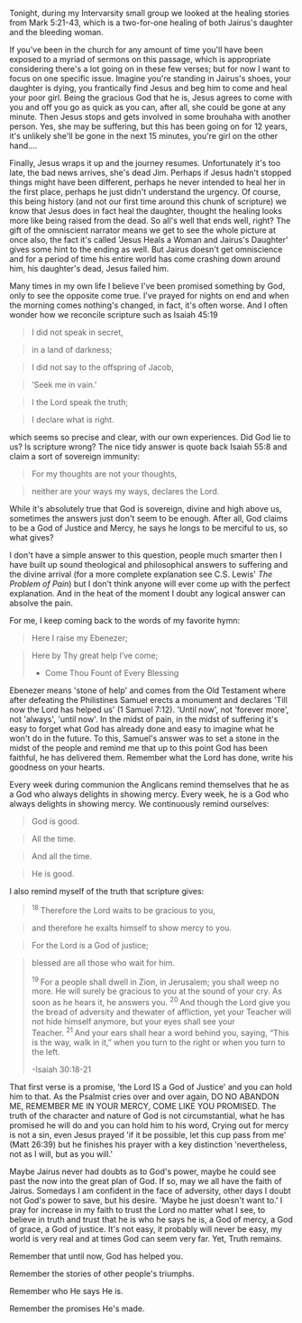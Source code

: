 Tonight, during my Intervarsity small group we looked at the healing stories from Mark 5:21-43, which is a two-for-one healing of both Jairus's daughter and the bleeding woman.

If you've been in the church for any amount of time you'll have been exposed to a myriad of sermons on this passage, which is appropriate considering there's a lot going on in these few verses; but for now I want to focus on one specific issue. Imagine you're standing in Jairus's shoes, your daughter is dying, you frantically find Jesus and beg him to come and heal your poor girl. Being the gracious God that he is, Jesus agrees to come with you and off you go as quick as you can, after all, she could be gone at any minute. Then Jesus stops and gets involved in some brouhaha with another person. Yes, she may be suffering, but this has been going on for 12 years, it's unlikely she'll be gone in the next 15 minutes, you're girl on the other hand&#8230;.

Finally, Jesus wraps it up and the journey resumes. Unfortunately it's too late, the bad news arrives, she's dead Jim. Perhaps if Jesus hadn't stopped things might have been different, perhaps he never intended to heal her in the first place, perhaps he just didn't understand the urgency. Of course, this being history (and not our first time around this chunk of scripture) we know that Jesus does in fact heal the daughter, thought the healing looks more like being raised from the dead. So all's well that ends well, right? The gift of the omniscient narrator means we get to see the whole picture at once also, the fact it's called 'Jesus Heals a Woman and Jairus's Daughter' gives some hint to the ending as well. But Jairus doesn't get omniscience and for a period of time his entire world has come crashing down around him, his daughter's dead, Jesus failed him.

Many times in my own life I believe I've been promised something by God, only to see the opposite come true. I've prayed for nights on end and when the morning comes nothing's changed, in fact, it's often worse. And I often wonder how we reconcile scripture such as Isaiah 45:19

> I did not speak in secret,

> in a land of darkness;

> I did not say to the offspring of Jacob,

> ‘Seek me in vain.’

> I the Lord speak the truth;

> I declare what is right.

which seems so precise and clear, with our own experiences. Did God lie to us? Is scripture wrong? The nice tidy answer is quote back Isaiah 55:8 and claim a sort of sovereign immunity:

> For my thoughts are not your thoughts,

> neither are your ways my ways, declares the Lord.

While it's absolutely true that God is sovereign, divine and high above us, sometimes the answers just don't seem to be enough. After all, God claims to be a God of Justice and Mercy, he says he longs to be merciful to us, so what gives?

I don't have a simple answer to this question, people much smarter then I have built up sound theological and philosophical answers to suffering and the divine arrival (for a more complete explanation see C.S. Lewis' _The Problem of Pain_) but I don't think anyone will ever come up with the perfect explanation. And in the heat of the moment I doubt any logical answer can absolve the pain.

For me, I keep coming back to the words of my favorite hymn:

> Here I raise my Ebenezer;

> Here by Thy great help I’ve come;
> 
> - Come Thou Fount of Every Blessing

Ebenezer means 'stone of help' and comes from the Old Testament where after defeating the Philistines Samuel erects a monument and declares 'Till now the Lord has helped us' (1 Samuel 7:12). 'Until now', not 'forever more', not 'always', 'until now'. In the midst of pain, in the midst of suffering it's easy to forget what God has already done and easy to imagine what he won't do in the future. To this, Samuel's answer was to set a stone in the midst of the people and remind me that up to this point God has been faithful, he has delivered them. Remember what the Lord has done, write his goodness on your hearts.

Every week during communion the Anglicans remind themselves that he as a God who always delights in showing mercy. Every week, he is a God who always delights in showing mercy. We continuously remind ourselves:

> God is good.

> All the time.

> And all the time.

> He is good.

I also remind myself of the truth that scripture gives:

> <sup>18 </sup>Therefore the Lord waits to be gracious to you,

> and therefore he exalts himself to show mercy to you.

> For the Lord is a God of justice;

> blessed are all those who wait for him.
> 
> <sup>19 </sup>For a people shall dwell in Zion, in Jerusalem; you shall weep no more. He will surely be gracious to you at the sound of your cry. As soon as he hears it, he answers you. <sup>20 </sup>And though the Lord give you the bread of adversity and thewater of affliction, yet your Teacher will not hide himself anymore, but your eyes shall see your Teacher. <sup>21 </sup>And your ears shall hear a word behind you, saying, “This is the way, walk in it,” when you turn to the right or when you turn to the left.
> 
> -Isaiah 30:18-21

That first verse is a promise, 'the Lord IS a God of Justice' and you can hold him to that. As the Psalmist cries over and over again, DO NO ABANDON ME, REMEMBER ME IN YOUR MERCY, COME LIKE YOU PROMISED. The truth of the character and nature of God is not circumstantial, what he has promised he will do and you can hold him to his word, Crying out for mercy is not a sin, even Jesus prayed 'if it be possible, let this cup pass from me' (Matt 26:39) but he finishes his prayer with a key distinction 'nevertheless, not as I will, but as you will.'

Maybe Jairus never had doubts as to God's power, maybe he could see past the now into the great plan of God. If so, may we all have the faith of Jairus. Somedays I am confident in the face of adversity, other days I doubt not God's power to save, but his desire. 'Maybe he just doesn't want to.' I pray for increase in my faith to trust the Lord no matter what I see, to believe in truth and trust that he is who he says he is, a God of mercy, a God of grace, a God of justice. It's not easy, it probably will never be easy, my world is very real and at times God can seem very far. Yet, Truth remains.

Remember that until now, God has helped you.

Remember the stories of other people's triumphs.

Remember who He says He is.

Remember the promises He's made.